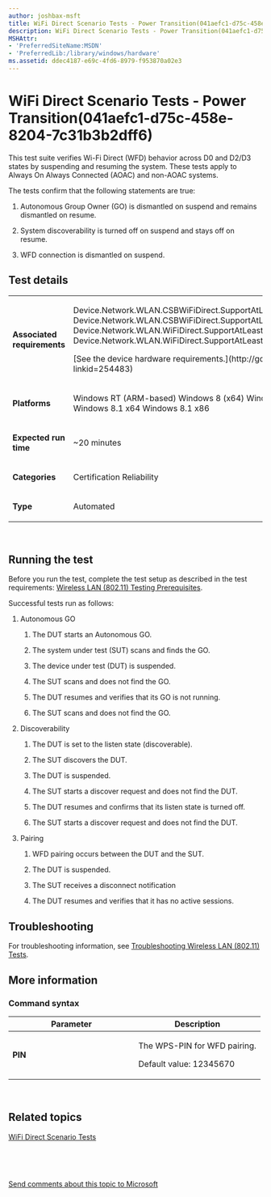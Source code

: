 ```yaml
---
author: joshbax-msft
title: WiFi Direct Scenario Tests - Power Transition(041aefc1-d75c-458e-8204-7c31b3b2dff6)
description: WiFi Direct Scenario Tests - Power Transition(041aefc1-d75c-458e-8204-7c31b3b2dff6)
MSHAttr:
- 'PreferredSiteName:MSDN'
- 'PreferredLib:/library/windows/hardware'
ms.assetid: ddec4187-e69c-4fd6-8979-f953870a02e3
---
```


# WiFi Direct Scenario Tests - Power Transition(041aefc1-d75c-458e-8204-7c31b3b2dff6)


This test suite verifies Wi-Fi Direct (WFD) behavior across D0 and D2/D3 states by suspending and resuming the system. These tests apply to Always On Always Connected (AOAC) and non-AOAC systems.

The tests confirm that the following statements are true:

1.  Autonomous Group Owner (GO) is dismantled on suspend and remains dismantled on resume.

2.  System discoverability is turned off on suspend and stays off on resume.

3.  WFD connection is dismantled on suspend.

## Test details


<table>
<colgroup>
<col width="50%" />
<col width="50%" />
</colgroup>
<tbody>
<tr class="odd">
<td><p><strong>Associated requirements</strong></p></td>
<td><p>Device.Network.WLAN.CSBWiFiDirect.SupportAtLeast2WiFiDirectPortsConcurrently Device.Network.WLAN.CSBWiFiDirect.SupportAtLeast4Clients Device.Network.WLAN.WiFiDirect.SupportAtLeast2WiFiDirectPortsConcurrently Device.Network.WLAN.WiFiDirect.SupportAtLeast4Clients</p>
<p>[See the device hardware requirements.](http://go.microsoft.com/fwlink/p/?linkid=254483)</p></td>
</tr>
<tr class="even">
<td><p><strong>Platforms</strong></p></td>
<td><p>Windows RT (ARM-based) Windows 8 (x64) Windows 8 (x86) Windows RT 8.1 Windows 8.1 x64 Windows 8.1 x86</p></td>
</tr>
<tr class="odd">
<td><p><strong>Expected run time</strong></p></td>
<td><p>~20 minutes</p></td>
</tr>
<tr class="even">
<td><p><strong>Categories</strong></p></td>
<td><p>Certification Reliability</p></td>
</tr>
<tr class="odd">
<td><p><strong>Type</strong></p></td>
<td><p>Automated</p></td>
</tr>
</tbody>
</table>

 

## Running the test


Before you run the test, complete the test setup as described in the test requirements: [Wireless LAN (802.11) Testing Prerequisites](wireless-lan--80211--testing-prerequisites.md).

Successful tests run as follows:

1.  Autonomous GO

    1.  The DUT starts an Autonomous GO.

    2.  The system under test (SUT) scans and finds the GO.

    3.  The device under test (DUT) is suspended.

    4.  The SUT scans and does not find the GO.

    5.  The DUT resumes and verifies that its GO is not running.

    6.  The SUT scans and does not find the GO.

2.  Discoverability

    1.  The DUT is set to the listen state (discoverable).

    2.  The SUT discovers the DUT.

    3.  The DUT is suspended.

    4.  The SUT starts a discover request and does not find the DUT.

    5.  The DUT resumes and confirms that its listen state is turned off.

    6.  The SUT starts a discover request and does not find the DUT.

3.  Pairing

    1.  WFD pairing occurs between the DUT and the SUT.

    2.  The DUT is suspended.

    3.  The SUT receives a disconnect notification

    4.  The DUT resumes and verifies that it has no active sessions.

## Troubleshooting


For troubleshooting information, see [Troubleshooting Wireless LAN (802.11) Tests](troubleshooting-wireless-lan--80211--tests.md).

## More information


### Command syntax

<table>
<colgroup>
<col width="50%" />
<col width="50%" />
</colgroup>
<thead>
<tr class="header">
<th>Parameter</th>
<th>Description</th>
</tr>
</thead>
<tbody>
<tr class="odd">
<td><p><strong>PIN</strong></p></td>
<td><p>The WPS-PIN for WFD pairing.</p>
<p>Default value: 12345670</p></td>
</tr>
</tbody>
</table>

 

## Related topics


[WiFi Direct Scenario Tests](wifi-direct-scenario-tests.md)

 

 

[Send comments about this topic to Microsoft](mailto:wsddocfb@microsoft.com?subject=Documentation%20feedback%20%5Bp_hck\p_hck%5D:%20WiFi%20Direct%20Scenario%20Tests%20-%20Power%20Transition%28041aefc1-d75c-458e-8204-7c31b3b2dff6%29%20%20RELEASE:%20%284/27/2016%29&body=%0A%0APRIVACY%20STATEMENT%0A%0AWe%20use%20your%20feedback%20to%20improve%20the%20documentation.%20We%20don't%20use%20your%20email%20address%20for%20any%20other%20purpose,%20and%20we'll%20remove%20your%20email%20address%20from%20our%20system%20after%20the%20issue%20that%20you're%20reporting%20is%20fixed.%20While%20we're%20working%20to%20fix%20this%20issue,%20we%20might%20send%20you%20an%20email%20message%20to%20ask%20for%20more%20info.%20Later,%20we%20might%20also%20send%20you%20an%20email%20message%20to%20let%20you%20know%20that%20we've%20addressed%20your%20feedback.%0A%0AFor%20more%20info%20about%20Microsoft's%20privacy%20policy,%20see%20http://privacy.microsoft.com/default.aspx. "Send comments about this topic to Microsoft")





